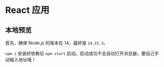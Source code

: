 # React 应用

## 本地预览

首先，确保 Node.js 的版本在 14，最好是 `14.15.3`。

`npm i` 安装好依赖后 `npm start` 启动。启动成功不会自动打开浏览器，要自己手动输入地址哦！
